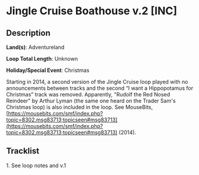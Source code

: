 # Jingle Cruise Boathouse v.2 [INC]

## Description

**Land(s)**: Adventureland

**Loop Total Length**: Unknown

**Holiday/Special Event**: Christmas

Starting in 2014, a second version of the Jingle Cruise loop played with no announcements between tracks and the second “I want a Hippopotamus for Christmas” track was removed. Apparently, "Rudolf the Red Nosed Reindeer" by Arthur Lyman (the same one heard on the Trader Sam's Christmas loop) is also included in the loop. See MouseBits, [https://mousebits.com/smf/index.php?topic=8302.msg83713;topicseen#msg83713](https://mousebits.com/smf/index.php?topic=8302.msg83713;topicseen#msg83713) (2014).

## Tracklist

1\. See loop notes and v.1


